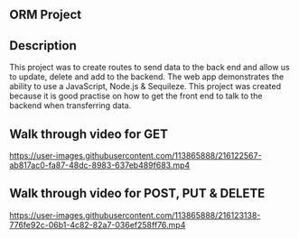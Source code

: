 ## ORM Project


## Description
This project was to create routes to send data to the back end and allow us to update, delete and add to the backend. The web app demonstrates the ability to use a JavaScript, Node.js & Sequileze. This project was created because it is good practise on how to get the front end to talk to the backend when transferring data.

## Walk through video for GET 
https://user-images.githubusercontent.com/113865888/216122567-ab817ac0-fa87-48dc-8983-637eb489f683.mp4

## Walk through video for POST, PUT & DELETE

https://user-images.githubusercontent.com/113865888/216123138-776fe92c-06b1-4c82-82a7-036ef258ff76.mp4

